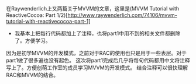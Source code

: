 在Raywenderlich上又两篇关于MVVM的文章，这里是(MVVM Tutorial with ReactiveCocoa: Part 1/2)[http://www.raywenderlich.com/74106/mvvm-tutorial-with-reactivecocoa-part-1]

* 我基本上把每行代码都加上了注释，也将part1中用不到的相关文件都删除了。方便学习。

因为是初学MVVM的开发模式，之前对于RAC的使用也只是用于一些表层。对于part1做了很多遍也没有起色。
这次将part1完成后几乎将每句代码都用中文将注释写上了。方便创萌工作室的成员学习MVVM的开发模式。
结合注释可以很快理解RAC和MVVM的结合。
